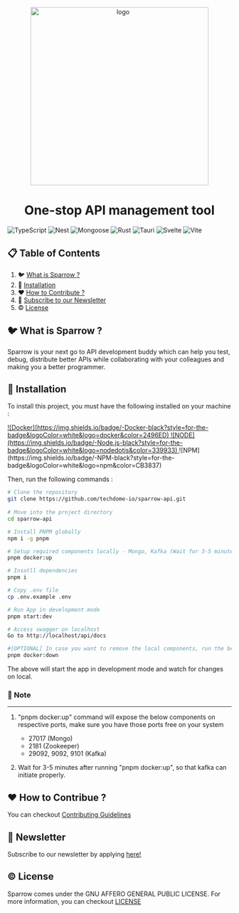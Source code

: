 <p align="center">
<a href="https://sparrows-newsletter.beehiiv.com/subscribe">
<img src="https://sparrowassets.blob.core.windows.net/publicassest/sparrow-logo.png" width="400" alt="logo"/>
</a>
</p>
 
<h1 align="center">
One-stop API management tool
</h1>
 
![TypeScript](https://img.shields.io/badge/-TypeScript-black?style=for-the-badge&logoColor=white&logo=typescript&color=2F73BF)
![Nest](https://img.shields.io/badge/-NestJs-black?style=for-the-badge&logo=nestjs&color=E0234D)
![Mongoose](https://img.shields.io/badge/-MongoDB-black?style=for-the-badge&logoColor=white&logo=mongodb&color=127237)
![Rust](https://img.shields.io/badge/-Rust-black?style=for-the-badge&logoColor=white&logo=rust&color=000000)
![Tauri](https://img.shields.io/badge/Tauri-FFC131?style=for-the-badge&logo=Tauri&logoColor=white)
![Svelte](https://img.shields.io/badge/Svelte-4A4A55?style=for-the-badge&logo=svelte&logoColor=FF3E00)
![Vite](https://img.shields.io/badge/Vite-B73BFE?style=for-the-badge&logo=vite&logoColor=FFD62E)
 
 
## 📋 Table of Contents
 
1. 🐦 [What is Sparrow ?](#what-is-sparrow)
2. 🔨 [Installation](#installation)
3. ❤️ [How to Contribute ?](#contributors)
4. 📨 [Subscribe to our Newsletter](#subscribe-to-our-newsletter)
5. ©️  [License](#license)
 
## <a name="what-is-sparrow">🐦 What is Sparrow ?</a>
 
Sparrow is your next go to API development buddy which can help you test, debug, distribute better APIs while collaborating with your colleagues and making you a better programmer.
 
## <a name="installation">🔨 Installation</a>
 
To install this project, you must have the following installed on your machine :

<a href="https://www.docker.com/products/docker-desktop/">
![Docker](https://img.shields.io/badge/-Docker-black?style=for-the-badge&logoColor=white&logo=docker&color=2496ED)
<a>
<a href="https://nodejs.org/en/download">
![NODE](https://img.shields.io/badge/-Node.js-black?style=for-the-badge&logoColor=white&logo=nodedotjs&color=339933)
<a>
![NPM](https://img.shields.io/badge/-NPM-black?style=for-the-badge&logoColor=white&logo=npm&color=CB3837)
 
Then, run the following commands :
 
```bash
# Clone the repository
git clone https://github.com/techdome-io/sparrow-api.git
 
# Move into the project directory
cd sparrow-api

# Install PNPM globally
npm i -g pnpm

# Setup required components locally - Mongo, Kafka (Wait for 3-5 minutes after running this command)
pnpm docker:up

# Insatll dependencies
pnpm i

# Copy .env file
cp .env.example .env

# Run App in development mode
pnpm start:dev

# Access swagger on localhost
Go to http://localhost/api/docs

#[OPTIONAL] In case you want to remove the local components, run the below command 
pnpm docker:down

```
 
The above will start the app in development mode and watch for changes on local.

### 📝 Note
---
1) "pnpm docker:up" command will expose the below components on respective ports, make sure you have those ports free on your system 

	- 27017 (Mongo)
	- 2181 (Zookeeper)
	- 29092, 9092, 9101 (Kafka)

2) Wait for 3-5 minutes after running "pnpm docker:up", so that kafka can initiate properly.
 

## <a name="contributors">❤️ How to Contribue ?</a>

You can checkout [Contributing Guidelines](./docs/CONTRIBUTING.md)
 
## <a name="subscribe-to-our-newsletter">📨 Newsletter</a>
 
Subscribe to our newsletter by applying [here!](https://sparrows-newsletter.beehiiv.com/subscribe) 
 
## <a name="license">©️ License</a>

Sparrow comes under the GNU AFFERO GENERAL PUBLIC LICENSE. For more information, you can checkout [LICENSE](./LICENSE)